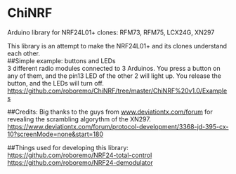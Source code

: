 # ChiNRF
Arduino library for NRF24L01+ clones: RFM73, RFM75, LCX24G, XN297  
  
This library is an attempt to make the NRF24L01+ and its clones understand each other.  
##Simple example: buttons and LEDs  
3 different radio modules connected to 3 Arduinos. You press a button on any of them, and the pin13 LED of the other 2 will light up. You release the button, and the LEDs will turn off.  
https://github.com/roboremo/ChiNRF/tree/master/ChiNRF%20v1.0/Examples

##Credits:
Big thanks to the guys from www.deviationtx.com/forum for revealing the scrambling algorythm of the XN297.  
https://www.deviationtx.com/forum/protocol-development/3368-jd-395-cx-10?screenMode=none&start=180  
  
##Things used for developing this library:
https://github.com/roboremo/NRF24-total-control  
https://github.com/roboremo/NRF24-demodulator
